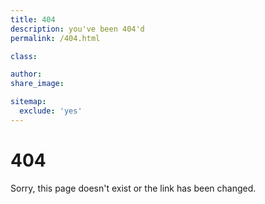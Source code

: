 ```yaml
---
title: 404
description: you've been 404'd
permalink: /404.html

class:

author:
share_image:

sitemap:
  exclude: 'yes'
---
```


# 404
Sorry, this page doesn't exist or the link has been changed.